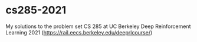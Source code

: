 # cs285-2021

My solutions to the problem set CS 285 at UC Berkeley Deep Reinforcement Learning 2021 (https://rail.eecs.berkeley.edu/deeprlcourse/)

